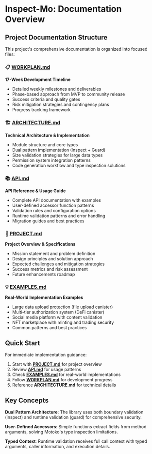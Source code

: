 # Inspect-Mo: Documentation Overview

## Project Documentation Structure

This project's comprehensive documentation is organized into focused files:

### 📋 [WORKPLAN.md](docs/WORKPLAN.md)
**17-Week Development Timeline**
- Detailed weekly milestones and deliverables
- Phase-based approach from MVP to community release  
- Success criteria and quality gates
- Risk mitigation strategies and contingency plans
- Progress tracking framework

### 🏗️ [ARCHITECTURE.md](docs/ARCHITECTURE.md) 
**Technical Architecture & Implementation**
- Module structure and core types
- Dual pattern implementation (Inspect + Guard)
- Size validation strategies for large data types
- Permission system integration patterns
- Code generation workflow and type inspection solutions

### 📚 [API.md](docs/API.md)
**API Reference & Usage Guide**
- Complete API documentation with examples
- User-defined accessor function patterns
- Validation rules and configuration options
- Runtime validation patterns and error handling
- Migration guides and best practices

### 🎯 [PROJECT.md](docs/PROJECT.md)
**Project Overview & Specifications**
- Mission statement and problem definition
- Design principles and solution approach
- Expected challenges and mitigation strategies
- Success metrics and risk assessment
- Future enhancements roadmap

### 💡 [EXAMPLES.md](docs/EXAMPLES.md)
**Real-World Implementation Examples**
- Large data upload protection (file upload canister)
- Multi-tier authorization system (DeFi canister)
- Social media platform with content validation
- NFT marketplace with minting and trading security
- Common patterns and best practices

## Quick Start

For immediate implementation guidance:
1. Start with **[PROJECT.md](docs/PROJECT.md)** for project overview
2. Review **[API.md](docs/API.md)** for usage patterns  
3. Check **[EXAMPLES.md](docs/EXAMPLES.md)** for real-world implementations
4. Follow **[WORKPLAN.md](docs/WORKPLAN.md)** for development progress
5. Reference **[ARCHITECTURE.md](docs/ARCHITECTURE.md)** for technical details

## Key Concepts

**Dual Pattern Architecture**: The library uses both boundary validation (inspect) and runtime validation (guard) for comprehensive security.

**User-Defined Accessors**: Simple functions extract fields from method arguments, solving Motoko's type inspection limitations.

**Typed Context**: Runtime validation receives full call context with typed arguments, caller information, and execution details.
